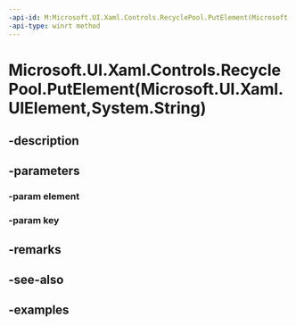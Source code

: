 ```yaml
---
-api-id: M:Microsoft.UI.Xaml.Controls.RecyclePool.PutElement(Microsoft.UI.Xaml.UIElement,System.String)
-api-type: winrt method
---
```


# Microsoft.UI.Xaml.Controls.RecyclePool.PutElement(Microsoft.UI.Xaml.UIElement,System.String)

<!--
public void PutElement (Microsoft.UI.Xaml.UIElement element, string key);
-->


## -description

## -parameters

### -param element

### -param key

## -remarks

## -see-also

## -examples


